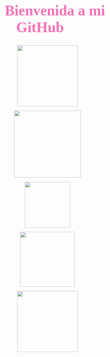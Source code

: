 <h1 align="center" style="font-family:'Lucida Handwriting',cursive; color:#f472b6; font-size: 48px;">
  🌸 Bienvenida a mi GitHub 🌸
</h1>

<!-- Saludo 👋 con GIF animado aesthetic -->
<p align="center">
  <img src="https://media.giphy.com/media/ASd0Ukj0y3qMM/giphy.gif" width="200"/>
</p>

<!-- Sticker cute programando -->
<p align="center">
  <img src="https://media.giphy.com/media/v1.Y2lkPTc5MGI3NjExeXg1OGhqbDZlZmlyYnpzNmxhNzBtZ3U5eTNkYjR5M3Z0dHFxdG1rYiZlcD12MV9naWZzX3NlYXJjaCZjdD1n/3oEduSbSGpGaRX2Vri/giphy.gif" width="220"/>
</p>

<!-- Sticker pixel girly aesthetic -->
<p align="center">
  <img src="https://media.giphy.com/media/p0G_bmA2vSYAAAAi/peach-and-goma.gif" width="150"/>
</p>

<!-- Sticker corazones flotando -->
<p align="center">
  <img src="https://media.giphy.com/media/j2GGHzqlkU5HG/giphy.gif" width="180"/>
</p>

<!-- Fondo suave tipo “mood” -->
<p align="center">
  <img src="https://media.giphy.com/media/l0MYt5jPR6QX5pnqM/giphy.gif" width="200"/>
</p>






<!--
**camidilaudo/camidilaudo** is a ✨ _special_ ✨ repository because its `README.md` (this file) appears on your GitHub profile.

Here are some ideas to get you started:

- 🔭 I’m currently working on ...
- 🌱 I’m currently learning ...
- 👯 I’m looking to collaborate on ...
- 🤔 I’m looking for help with ...
- 💬 Ask me about ...
- 📫 How to reach me: ...
- 😄 Pronouns: ...
- ⚡ Fun fact: ...
-->
